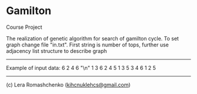 Gamilton
========

Course Project

The realization of genetic algorithm for search of gamilton cycle. To set graph change file "in.txt". 
First string is number of tops, further use adjacency list structure to describe graph

--------

Example of input data:
6
2 4 6 "\n" 
1 3 6 
2 4 5
1 3 5
3 4 6 
1 2 5

-------

(c) Lera Romashchenko (kihcnuklehcs@gmail.com)
